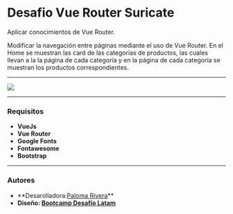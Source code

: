 # Desafio Vue Router Suricate

Aplicar conocimientos de Vue Router.

Modificar la navegación entre páginas mediante el uso de Vue Router. En el Home se muestran las card de las categorias de productos, las cuales llevan a la la página de cada categoría y en la página de cada categoría se muestran los productos correspondientes.

---

![](/src/assets/img/preview-vue-router.png)
___
### Requisitos

- **VueJs**
- **Vue Router**
- **Google Fonts**
- **Fontawesome**
- **Bootstrap**

---

### Autores

- **Desarolladora:[Paloma Rivera](https://github.com/**SingularPigeon)\*\*
- **Diseño: [Bootcamp Desafío Latam](desafiolatam.com)**
